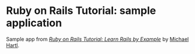 # Ruby on Rails Tutorial: sample application

Sample app from
[*Ruby on Rails Tutorial: Learn Rails by Example*](http://railstutorial.org/)
by [Michael Hartl](http://michaelhartl.com/).